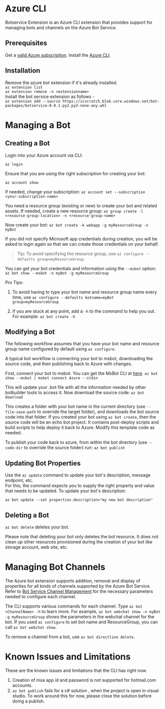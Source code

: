 # Azure CLI

Botservice Extension is an Azure CLI extension that provides support for managing bots and channels on the Azure Bot Service.</br>

## Prerequisites

Get a [valid Azure subscription](https://azure.microsoft.com/en-us/free/).
Install the [Azure CLI](https://docs.microsoft.com/en-us/cli/azure/install-azure-cli?view=azure-cli-latest).

## Installation
Remove the azure bot extension if it's already installed.  
`az extension list`  
`az extension remove -n <extensionname>`  
Install the bot service extension as follows -  
`az extension add --source https://icscratch.blob.core.windows.net/bot-packages/botservice-0.0.1-py2.py3-none-any.whl`

# Managing a Bot

## Creating a Bot
Login into your Azure account via CLI:

`az login`

Ensure that you are using the right subscription for creating your bot:

`az account show`

If needed, change your subscription:
`az account set --subscription <your-subscription-name>`

You need a resource group (existing or new) to create your bot and related assets. If needed, create a new resource group:
`az group create -l <resource-group-location> -n <resource-group-name>`

Now create your bot:
`az bot create -k webapp -g myResourceGroup -n myBot`

If you did not specify Microsoft app credentials during creation, you will be asked to login again so that we can create those credentials on your behalf.
> Tip: To avoid specifying the resource group, use `az configure --defaults group=myResourceGroup`.

You can get your bot credentials and information using the `--msbot` option:
`az bot show --msbot -n myBot -g myResourceGroup`

Pro Tips:
1) To avoid having to type your bot name and resource group name every time, use
`az configure --defaults botname=myBot group=myResourceGroup`

2) If you are stuck at any point, add a `-h` to the command to help you out.  For example:
`az bot create -h`

## Modifying a Bot
The following workflow assumes that you have your bot name and resource group name configured by default using 
`az configure`.  

A typical bot workflow is connecting your bot to msbot, downloading the source code, and then publishing back to Azure with changes.

First, connect your bot to msbot. You can get the MsBot CLI at [here](https://github.com/Microsoft/botbuilder-tools/tree/master/MSBot).
`az bot show --msbot | msbot connect Azure --stdin`

This will update your .bot file with all the information needed by other botbuilder tools to access it.  Now download the source code:
`az bot download`

This creates a folder with your bot name in the current directory (use `--file-save-path` to override the target folder), and downloads the bot source code into that folder. If you created your bot using `az bot create`, then the source code will be an echo bot project. It contains post-deploy scripts and build scripts to help deploy it back to Azure. Modify this template code as needed.

To publish your code back to azure, from within the bot directory (use `--code-dir` to override the source folder) run:
`az bot publish`

## Updating Bot Properties
Use the `az update` command to update your bot's description, message endpoint, etc.  
For this, the command expects you to supply the right property and value that needs to be updated.  To update your bot's description:

`az bot update --set properties.description="my new bot description"`

## Deleting a Bot
`az bot delete` deletes your bot.

Please note that deleting your bot only deletes the bot resource. It does not clean up other resources provisioned during the creation of your bot like storage account, web site, etc.

# Managing Bot Channels
The Azure bot extension supports addition, removal and display of properties for all kinds of channels supported by the Azure Bot Service.  Refer to [Bot Service Channel Management](https://docs.microsoft.com/en-us/azure/bot-service/bot-service-manage-channels) for the necessary parameters needed to configure each channel.

The CLI supports various commands for each channel.  Type `az bot <ChannelName> -h` to learn more.  For example,
`az bot webchat show -n myBot -g myResourceGroup` shows the parameters in the webchat channel for the bot.  If you used `az configure` to set bot name and ResourceGroup, you can call `az bot webchat show`.

To remove a channel from a bot, use `az bot directline delete`.

# Known Issues and Limitations
These are the known issues and limitations that the CLI has right now.  
1) Creation of msa app id and password is not supported for hotmail.com accounts.
2) `az bot publish` fails for a c# solution , when the project is open in visual studio. To work around this for now, please close the solution before doing a publish.
